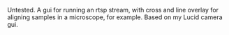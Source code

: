 Untested. A gui for running an rtsp stream, with cross and line overlay for aligning samples in a microscope, for example. Based on my Lucid camera gui.
